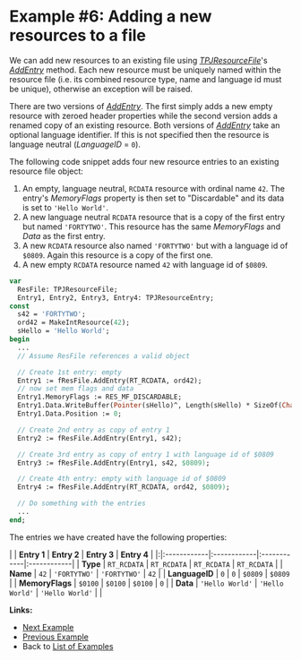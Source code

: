 # Example #6: Adding a new resources to a file #

We can add new resources to an existing file using _[TPJResourceFile](TPJResourceFile.md)_'s _[AddEntry](TPJResourceFileAddEntry.md)_ method. Each new resource must be uniquely named within the resource file (i.e. its combined resource type, name and language id must be unique), otherwise an exception will be raised.

There are two versions of _[AddEntry](TPJResourceFileAddEntry.md)_. The first simply adds a new empty resource with zeroed header properties while the second version adds a renamed copy of an existing resource. Both versions of _[AddEntry](TPJResourceFileAddEntry.md)_ take an optional language identifier. If this is not specified then the resource is language neutral (_LanguageID_ = `0`).

The following code snippet adds four new resource entries to an existing resource file object:

  1. An empty, language neutral, `RCDATA` resource with ordinal name `42`. The entry's _MemoryFlags_ property is then set to "Discardable" and its data is set to `'Hello World'`.
  1. A new language neutral `RCDATA` resource that is a copy of the first entry but named `'FORTYTWO'`. This resource has the same _MemoryFlags_ and _Data_ as the first entry.
  1. A new `RCDATA` resource also named `'FORTYTWO'` but with a language id of `$0809`. Again this resource is a copy of the first one.
  1. A new empty `RCDATA` resource named `42` with language id of `$0809`.

```pascal
var
  ResFile: TPJResourceFile;
  Entry1, Entry2, Entry3, Entry4: TPJResourceEntry;
const
  s42 = 'FORTYTWO';
  ord42 = MakeIntResource(42);
  sHello = 'Hello World';
begin
  ...
  // Assume ResFile references a valid object

  // Create 1st entry: empty
  Entry1 := fResFile.AddEntry(RT_RCDATA, ord42);
  // now set mem flags and data
  Entry1.MemoryFlags := RES_MF_DISCARDABLE;
  Entry1.Data.WriteBuffer(Pointer(sHello)^, Length(sHello) * SizeOf(Char));
  Entry1.Data.Position := 0;

  // Create 2nd entry as copy of entry 1
  Entry2 := fResFile.AddEntry(Entry1, s42);

  // Create 3rd entry as copy of entry 1 with language id of $0809
  Entry3 := fResFile.AddEntry(Entry1, s42, $0809);

  // Create 4th entry: empty with language id of $0809
  Entry4 := fResFile.AddEntry(RT_RCDATA, ord42, $0809);

  // Do something with the entries
  ...
end;
```

The entries we have created have the following properties:

| | **Entry 1** | **Entry 2** | **Entry 3** | **Entry 4** |
|:|:------------|:------------|:------------|:------------|
| **Type** | `RT_RCDATA` | `RT_RCDATA` | `RT_RCDATA` | `RT_RCDATA` |
| **Name** | `42` | `'FORTYTWO'` | `'FORTYTWO'` | `42` |
| **LanguageID** | `0` | `0` | `$0809` | `$0809` |
| **MemoryFlags** | `$0100` | `$0100` | `$0100` | `0` |
| **Data** | `'Hello World'` | `'Hello World'` | `'Hello World'` |  |

**Links:**

  * [Next Example](ResFileExample7.md)
  * [Previous Example](ResFileExample5.md)
  * Back to [List of Examples](ResFileExamples.md)